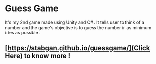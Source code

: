 # Guess Game 

It's my 2nd game made using Unity and C# . It tells user to think of a number and the game's objective is to guess the number in as minimum tries as possible . 

## [https://stabgan.github.io/guessgame/](Click Here) to know more !
